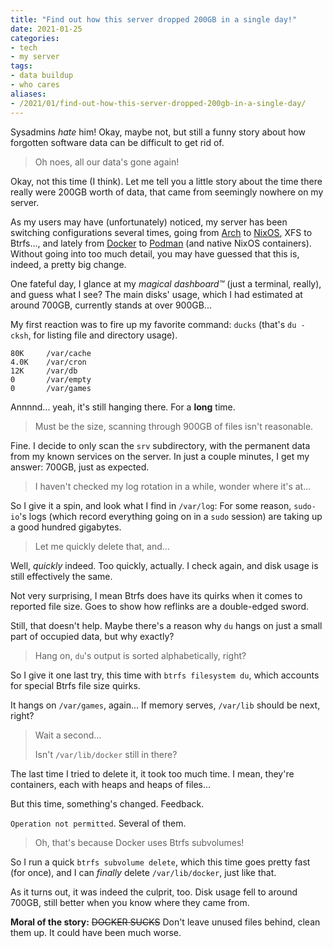 ```yaml
---
title: "Find out how this server dropped 200GB in a single day!"
date: 2021-01-25
categories:
- tech
- my server
tags:
- data buildup
- who cares
aliases:
- /2021/01/find-out-how-this-server-dropped-200gb-in-a-single-day/
---
```


Sysadmins _hate_ him! Okay, maybe not, but still a funny story about how forgotten software data can be difficult to get rid of.

<!--more-->

> Oh noes, all our data's gone again!

Okay, not this time (I think). Let me tell you a little story about the time there really were 200GB worth of data, that came from seemingly nowhere on my server.

As my users may have (unfortunately) noticed, my server has been switching configurations several times, going from [Arch](https://archlinux.org) to [NixOS](https://nixos.org), XFS to Btrfs..., and lately from [Docker](https://docker.com) to [Podman](https://podman.io) (and native NixOS containers).  
Without going into too much detail, you may have guessed that this is, indeed, a pretty big change.

One fateful day, I glance at my _magical dashboard™_ (just a terminal, really), and guess what I see? The main disks' usage, which I had estimated at around 700GB, currently stands at over 900GB...

My first reaction was to fire up my favorite command: `ducks` (that's `du -cksh`, for listing file and directory usage).

```
80K     /var/cache
4.0K    /var/cron
12K     /var/db
0       /var/empty
0       /var/games
```

Annnnd... yeah, it's still hanging there. For a **long** time.

> Must be the size, scanning through 900GB of files isn't reasonable.

Fine. I decide to only scan the `srv` subdirectory, with the permanent data from my known services on the server. In just a couple minutes, I get my answer: 700GB, just as expected.

> I haven't checked my log rotation in a while, wonder where it's at...

So I give it a spin, and look what I find in `/var/log`: For some reason, `sudo-io`'s logs (which record everything going on in a `sudo` session) are taking up a good hundred gigabytes.

> Let me quickly delete that, and...

Well, _quickly_ indeed. Too quickly, actually. I check again, and disk usage is  still effectively the same.

Not very surprising, I mean Btrfs does have its quirks when it comes to reported file size. Goes to show how reflinks are a double-edged sword.

Still, that doesn't help. Maybe there's a reason why `du` hangs on just a small part of occupied data, but why exactly?

> Hang on, `du`'s output is sorted alphabetically, right?

So I give it one last try, this time with `btrfs filesystem du`, which accounts for special Btrfs file size quirks.

It hangs on `/var/games`, again... If memory serves, `/var/lib` should be next, right?

> Wait a second...
>
> Isn't `/var/lib/docker` still in there?

The last time I tried to delete it, it took too much time. I mean, they're containers, each with heaps and heaps of files...

But this time, something's changed. Feedback.

`Operation not permitted`. Several of them.

> Oh, that's because Docker uses Btrfs subvolumes!

So I run a quick `btrfs subvolume delete`, which this time goes pretty fast (for once), and I can _finally_ delete `/var/lib/docker`, just like that.

As it turns out, it was indeed the culprit, too. Disk usage fell to around 700GB, still better when you know where they came from.

**Moral of the story:** ~~DOCKER SUCKS~~ Don't leave unused files behind, clean them up. It could have been much worse.
